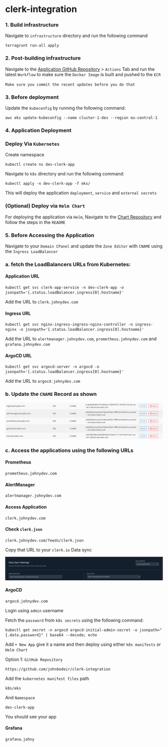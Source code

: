 # clerk-integration

### 1. Build infrastructure

Navigate to `infrastructure` directory and run the following command

```
terragrunt run-all apply
```

### 2. Post-building infrastructure

Navigate to the [Application GitHub Repository](https://github.com/johnbedeir/clerk-integration) > `Actions` Tab and run the latest `Workflow` to make sure the `Docker Image` is built and pushed to the `ECR`

`Make sure you commit the recent updates before you do that`

### 3. Before deployment

Update the `kubeconfig` by running the following command:

```
aws eks update-kubeconfig --name cluster-1-dev --region eu-central-1
```

### 4. Application Deployment

### Deploy Via `Kubernetes`

Create namespace

```
kubectl create ns dev-clerk-app
```

Navigate to `k8s` directory and run the following command:

```
kubectl apply -n dev-clerk-app -f eks/
```

This will deploy the application `deployment`, `service` and `external secrets`

### (Optional) Deploy via `Helm Chart`

For deploying the application via `Helm`, Navigate to the [Chart Repository](https://github.com/johnbedeir/clerk-app-chart) and follow the steps in the `README`

### 5. Before Accessing the Application

Navigate to your `Domain CPanel` and update the `Zone Editor` with `CNAME` using the `Ingress LoadBalancer`

### a. fetch the LoadBalancers URLs from Kubernetes:

#### Application URL

```
kubectl get svc clerk-app-service -n dev-clerk-app -o jsonpath='{.status.loadBalancer.ingress[0].hostname}'
```

Add the URL to `clerk.johnydev.com`

#### Ingress URL

```
kubectl get svc nginx-ingress-ingress-nginx-controller -n ingress-nginx -o jsonpath='{.status.loadBalancer.ingress[0].hostname}'
```

Add the URL to `alertmanager.johnydev.com`, `prometheus.johnydev.com` and `grafana.johnydev.com`

#### ArgoCD URL

```
kubectl get svc argocd-server -n argocd -o jsonpath='{.status.loadBalancer.ingress[0].hostname}'
```

Add the URL to `argocd.johnydev.com`

### b. Update the `CNAME` Record as shown

<img src=imgs/cpanel.png>

### c. Access the applications using the following URLs

#### Prometheus

```
prometheus.johnydev.com
```

#### AlertManager

```
alertmanager.johnydev.com
```

#### Access Application

```
clerk.johnydev.com
```

#### Check `clerk.json`

```
clerk.johnydev.com/feeds/clerk.json
```

Copy that URL to your `clerk.io` Data sync

<img src=imgs/data-sync.png>

#### ArgoCD

```
argocd.johnydev.com
```

Login using `admin` username

Fetch the `password` from `k8s secrets` using the following command:

```
kubectl get secret -n argocd argocd-initial-admin-secret -o jsonpath="{.data.password}" | base64 --decode; echo
```

Add `+ New App` give it a name and then deploy using either `k8s manifests` or `Helm Chart`

Option 1: `GitHub Repository`

```
https://github.com/johnbedeir/clerk-integration
```

Add the `kubernetes manifest files` path

```
k8s/eks
```

And `Namespace`

```
dev-clerk-app
```

You should see your app

#### Grafana

```
grafana.johny
```
